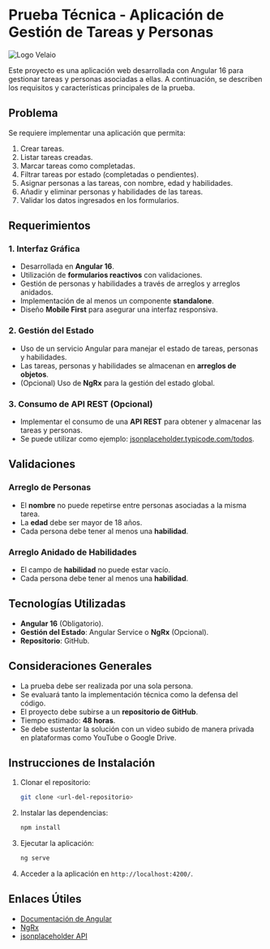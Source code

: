 # Prueba Técnica - Aplicación de Gestión de Tareas y Personas

![Logo Velaio](https://velaio.com/wp-content/uploads/logo-velaio.png)

Este proyecto es una aplicación web desarrollada con Angular 16 para gestionar tareas y personas asociadas a ellas. A continuación, se describen los requisitos y características principales de la prueba.

## Problema

Se requiere implementar una aplicación que permita:
1. Crear tareas.
2. Listar tareas creadas.
3. Marcar tareas como completadas.
4. Filtrar tareas por estado (completadas o pendientes).
5. Asignar personas a las tareas, con nombre, edad y habilidades.
6. Añadir y eliminar personas y habilidades de las tareas.
7. Validar los datos ingresados en los formularios.

## Requerimientos

### 1. Interfaz Gráfica
- Desarrollada en **Angular 16**.
- Utilización de **formularios reactivos** con validaciones.
- Gestión de personas y habilidades a través de arreglos y arreglos anidados.
- Implementación de al menos un componente **standalone**.
- Diseño **Mobile First** para asegurar una interfaz responsiva.

### 2. Gestión del Estado
- Uso de un servicio Angular para manejar el estado de tareas, personas y habilidades.
- Las tareas, personas y habilidades se almacenan en **arreglos de objetos**.
- (Opcional) Uso de **NgRx** para la gestión del estado global.

### 3. Consumo de API REST (Opcional)
- Implementar el consumo de una **API REST** para obtener y almacenar las tareas y personas.
- Se puede utilizar como ejemplo: [jsonplaceholder.typicode.com/todos](https://jsonplaceholder.typicode.com/todos).

## Validaciones

### Arreglo de Personas
- El **nombre** no puede repetirse entre personas asociadas a la misma tarea.
- La **edad** debe ser mayor de 18 años.
- Cada persona debe tener al menos una **habilidad**.

### Arreglo Anidado de Habilidades
- El campo de **habilidad** no puede estar vacío.
- Cada persona debe tener al menos una **habilidad**.

## Tecnologías Utilizadas
- **Angular 16** (Obligatorio).
- **Gestión del Estado**: Angular Service o **NgRx** (Opcional).
- **Repositorio**: GitHub.

## Consideraciones Generales
- La prueba debe ser realizada por una sola persona.
- Se evaluará tanto la implementación técnica como la defensa del código.
- El proyecto debe subirse a un **repositorio de GitHub**.
- Tiempo estimado: **48 horas**.
- Se debe sustentar la solución con un video subido de manera privada en plataformas como YouTube o Google Drive.

## Instrucciones de Instalación

1. Clonar el repositorio:
    ```bash
    git clone <url-del-repositorio>
    ```

2. Instalar las dependencias:
    ```bash
    npm install
    ```

3. Ejecutar la aplicación:
    ```bash
    ng serve
    ```

4. Acceder a la aplicación en `http://localhost:4200/`.

## Enlaces Útiles
- [Documentación de Angular](https://angular.io/docs)
- [NgRx](https://ngrx.io/)
- [jsonplaceholder API](https://jsonplaceholder.typicode.com/)

